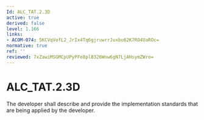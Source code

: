 ```yaml
---
Id: ALC_TAT.2.3D
active: true
derived: false
level: 1.166
links:
- ACOM-074: 5KCVqVofL2_JrIx4Tq6gjruwrrJuxbu62K7RO4UaROc=
normative: true
ref: ''
reviewed: 7xZawiMSGMCpUPyPFe8pl8326Wnw6gN7LjAHsymZWro=
---
```


# ALC_TAT.2.3D

The developer shall describe and provide the implementation standards that are being applied by the developer.